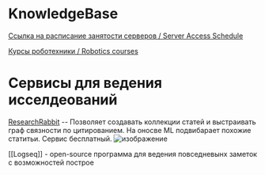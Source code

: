 # KnowledgeBase

[Ссылка на расписание занятости серверов / Server Access Schedule](https://docs.google.com/spreadsheets/d/1SBA8zB3kSqXsiFGkHdfXhm5Cove7Vb4YDCJwm8NfDrE/edit#gid=0)

[Курсы роботехники / Robotics courses](https://github.com/Developer-Y/cs-video-courses#robotics)

# Сервисы для ведения исселдеований
[ResearchRabbit](https://www.researchrabbit.ai/) -- Позволяет создавать коллекции статей и выстраивать граф связности по цитированием. На оносве ML подвибарает похожие статитьи. Сервис бесплатный.
![изображение](https://github.com/be2rlab/KnowledgeBase/assets/40656018/ac043fe0-4a4e-41ea-aa5b-b69b238324dc)

[[Logseq]] - open-source программа для ведения повседневынх заметок с возможностей построе
